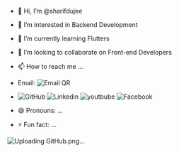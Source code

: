 - 👋 Hi, I’m @sharifdujee
- 👀 I’m interested in  Backend Development
- 🌱 I’m currently learning  Flutters
- 💞️ I’m looking to collaborate on  Front-end Developers
- 📫 How to reach me ...
- Email: ![Email QR](https://github.com/sharifdujee/sharifdujee/assets/126006549/afe79a5e-cf3d-4108-8bce-c37d3443c90a)

- ![GitHub](https://github.com/sharifdujee/sharifdujee/assets/126006549/f950323b-48b6-4d2e-93b9-2eb86a224113)
![Linkedin](https://github.com/sharifdujee/sharifdujee/assets/126006549/80d3aa4f-be59-486c-8b5e-6db7e96c8a05)
![youtbube](https://github.com/sharifdujee/sharifdujee/assets/126006549/23c19658-774a-4eef-9a22-0bf2c44165e7)
![Facebook](https://github.com/sharifdujee/sharifdujee/assets/126006549/ed67f112-0ecf-42a9-bb03-526a1cd0e920)

- 😄 Pronouns: ...
- ⚡ Fun fact: ...

<!---
sharifdujee/sharifdujee is a ✨ special ✨ repository because its `README.md` (this file) appears on your GitHub profile.
You can click the Preview link to take a look at your changes.
--->
![Uploading GitHub.png…]()
